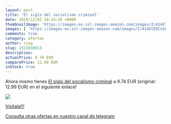 ```yaml
---
layout: post
title: 'El siglo del socialismo criminal'
date: 2019/12/02 10:24:28 +0000
thumbnailImage: 'https://images-eu.ssl-images-amazon.com/images/I/414XlEDCnSL._SL200_.jpg'
images: [ 'https://images-eu.ssl-images-amazon.com/images/I/414XlEDCnSL._SL200_.jpg' ]
comments: true
category: ofertas
author: ring
slug: 1522030913
description:
actualPrice: 9.74 EUR
comparePrice: 12.99 EUR
inStock: true
---
```


Ahora mismo tienes [El siglo del socialismo criminal](https://www.amazon.com/dp/1522030913/?tag=redken08-20) a 9.74 EUR (original: 12.99 EUR) en el siguiente enlace!

[![](https://images-eu.ssl-images-amazon.com/images/I/414XlEDCnSL._SL200_.jpg)](https://www.amazon.com/dp/1522030913/?tag=redken08-20)

[Visítala!!!](https://www.amazon.com/dp/1522030913/?tag=redken08-20)

[Consulta otras ofertas en nuestro canal de telegram](https://t.me/s/ofertas25)
